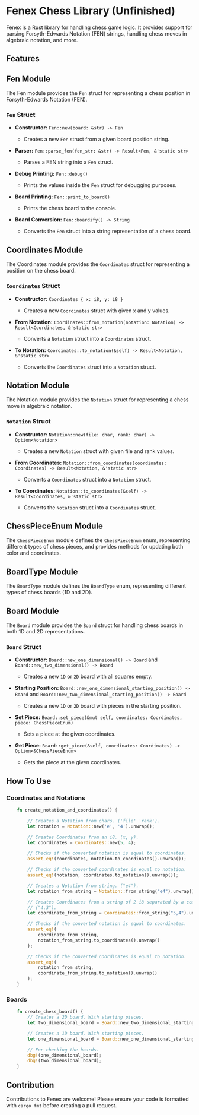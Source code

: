 # Fenex Chess Library (Unfinished)

Fenex is a Rust library for handling chess game logic. It provides support for parsing Forsyth-Edwards Notation (FEN) strings, handling chess moves in algebraic notation, and more.

## Features

## Fen Module

The Fen module provides the `Fen` struct for representing a chess position in Forsyth-Edwards Notation (FEN).

### `Fen` Struct

- **Constructor:** `Fen::new(board: &str) -> Fen`
  - Creates a new `Fen` struct from a given board position string.

- **Parser:** `Fen::parse_fen(fen_str: &str) -> Result<Fen, &'static str>`
  - Parses a FEN string into a `Fen` struct.

- **Debug Printing:** `Fen::debug()`
  - Prints the values inside the `Fen` struct for debugging purposes.

- **Board Printing:** `Fen::print_to_board()`
  - Prints the chess board to the console.

- **Board Conversion:** `Fen::boardify() -> String`
  - Converts the `Fen` struct into a string representation of a chess board.

## Coordinates Module

The Coordinates module provides the `Coordinates` struct for representing a position on the chess board.

### `Coordinates` Struct

- **Constructor:** `Coordinates { x: i8, y: i8 }`
  - Creates a new `Coordinates` struct with given x and y values.

- **From Notation:** `Coordinates::from_notation(notation: Notation) -> Result<Coordinates, &'static str>`
  - Converts a `Notation` struct into a `Coordinates` struct.

- **To Notation:** `Coordinates::to_notation(&self) -> Result<Notation, &'static str>`
  - Converts the `Coordinates` struct into a `Notation` struct.

## Notation Module

The Notation module provides the `Notation` struct for representing a chess move in algebraic notation.

### `Notation` Struct

- **Constructor:** `Notation::new(file: char, rank: char) -> Option<Notation>`
  - Creates a new `Notation` struct with given file and rank values.

- **From Coordinates:** `Notation::from_coordinates(coordinates: Coordinates) -> Result<Notation, &'static str>`
  - Converts a `Coordinates` struct into a `Notation` struct.

- **To Coordinates:** `Notation::to_coordinates(&self) -> Result<Coordinates, &'static str>`
  - Converts the `Notation` struct into a `Coordinates` struct.

## ChessPieceEnum Module

The `ChessPieceEnum` module defines the `ChessPieceEnum` enum, representing different types of chess pieces, and provides methods for updating both color and coordinates.

## BoardType Module

The `BoardType` module defines the `BoardType` enum, representing different types of chess boards (1D and 2D).

## Board Module

The `Board` module provides the `Board` struct for handling chess boards in both 1D and 2D representations.

### `Board` Struct

- **Constructor:** `Board::new_one_dimensional() -> Board` and `Board::new_two_dimensional() -> Board`
  - Creates a new `1D` or `2D` board with all squares empty.

- **Starting Position:** `Board::new_one_dimensional_starting_position() -> Board` and `Board::new_two_dimensional_starting_position() -> Board`
  - Creates a new `1D` or `2D` board with pieces in the starting position.

- **Set Piece:** `Board::set_piece(&mut self, coordinates: Coordinates, piece: ChessPieceEnum)`
  - Sets a piece at the given coordinates.

- **Get Piece:** `Board::get_piece(&self, coordinates: Coordinates) -> Option<&ChessPieceEnum>`
  - Gets the piece at the given coordinates.

## How To Use

### Coordinates and Notations

```rust
    fn create_notation_and_coordinates() {

        // Creates a Notation from chars. ('file' 'rank').
        let notation = Notation::new('e', '4').unwrap();

        // Creates Coordinates from an i8. (x, y).
        let coordinates = Coordinates::new(5, 4);

        // Checks if the converted notation is equal to coordinates.
        assert_eq!(coordinates, notation.to_coordinates().unwrap());

        // Checks if the converted coordinates is equal to notation.
        assert_eq!(notation, coordinates.to_notation().unwrap());

        // Creates a Notation from string. ("e4").
        let notation_from_string = Notation::from_string("e4").unwrap();

        // Creates Coordinates from a string of 2 i8 separated by a comma.
        // ("4.3").
        let coordinate_from_string = Coordinates::from_string("5,4").unwrap();

        // Checks if the converted notation is equal to coordinates.
        assert_eq!(
            coordinate_from_string,
            notation_from_string.to_coordinates().unwrap()
        );

        // Checks if the converted coordinates is equal to notation.
        assert_eq!(
            notation_from_string,
            coordinate_from_string.to_notation().unwrap()
        );
    }
```

### Boards

```rust
    fn create_chess_board() {
        // Creates a 2D board, With starting pieces.
        let two_dimensional_board = Board::new_two_dimensional_starting_position();

        // Creates a 1D board, With starting pieces.
        let one_dimensional_board = Board::new_one_dimensional_starting_position();

        // For checking the boards.
        dbg!(one_dimensional_board);
        dbg!(two_dimensional_board);
    }

```


## Contribution

Contributions to Fenex are welcome! Please ensure your code is formatted with `cargo fmt` before creating a pull request.
